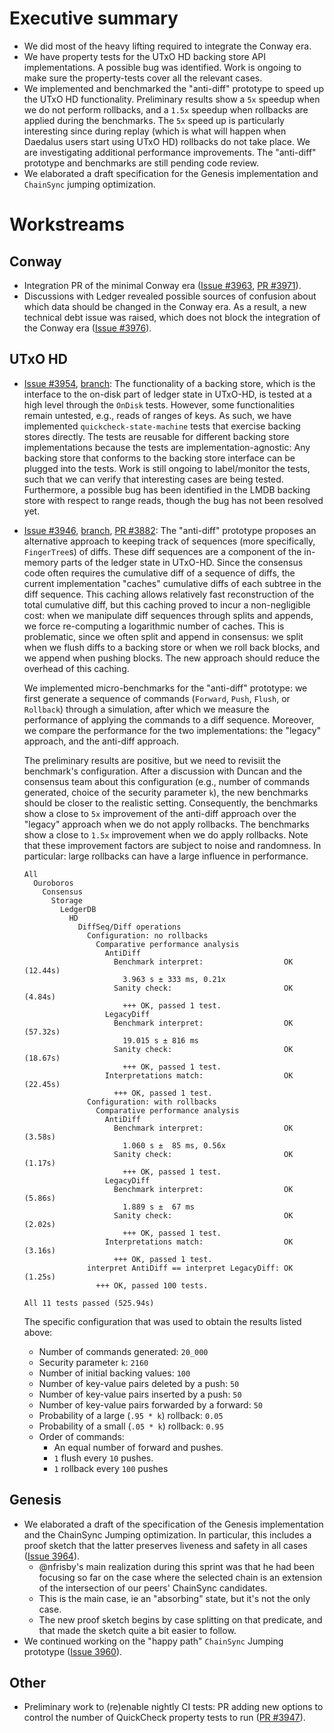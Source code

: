 # Executive summary 

- We did most of the heavy lifting required to integrate the Conway era.
- We have property tests for the UTxO HD backing store API implementations. A
  possible bug was identified. Work is ongoing to make sure the property-tests
  cover all the relevant cases.
- We implemented and benchmarked the "anti-diff" prototype to speed up the UTxO
  HD functionality. Preliminary results show a `5x` speedup when we do not
  perform rollbacks, and a `1.5x` speedup when rollbacks are applied during the
  benchmarks. The `5x` speed up is particularly interesting since during replay
  (which is what will happen when Daedalus users start using UTxO HD) rollbacks
  do not take place. We are investigating additional performance improvements.
  The "anti-diff" prototype and benchmarks are still pending code review.
- We elaborated a draft specification for the Genesis implementation and
  `ChainSync` jumping optimization.

# Workstreams 

## Conway

 - Integration PR of the minimal Conway era ([Issue #3963][issue-3962], [PR
   #3971][pull-3971]). 
 - Discussions with Ledger revealed possible sources of confusion about which
   data should be changed in the Conway era. As a result, a new technical debt
   issue was raised, which does not block the integration of the Conway era
   ([Issue #3976][issue-3976]).

## UTxO HD 

- [Issue #3954][issue-3954], [branch][branch-3954]: The functionality of a
  backing store, which is the interface to the on-disk part of ledger state in
  UTxO-HD, is tested at a high level through the `OnDisk` tests. However, some
  functionalities remain untested, e.g., reads of ranges of keys. As such, we
  have implemented `quickcheck-state-machine` tests that exercise backing stores
  directly. The tests are reusable for different backing store implementations
  because the tests are implementation-agnostic: Any backing store that conforms
  to the backing store interface can be plugged into the tests. Work is still
  ongoing to label/monitor the tests, such that we can verify that interesting
  cases are being tested. Furthermore, a possible bug has been identified in the
  LMDB backing store with respect to range reads, though the bug has not been
  resolved yet.
- [Issue #3946][issue-3946], [branch][branch-4199], [PR #3882][pull-3882]: The
  "anti-diff" prototype proposes an alternative approach to keeping track of
  sequences (more specifically, `FingerTree`s) of diffs. These diff sequences
  are a component of the in-memory parts of the ledger state in UTxO-HD. Since
  the consensus code often requires the cumulative diff of a sequence of diffs,
  the current implementation "caches" cumulative diffs of each subtree in the
  diff sequence. This caching allows relatively fast reconstruction of the total
  cumulative diff, but this caching proved to incur a non-negligible cost: when
  we manipulate diff sequences through splits and appends, we force re-computing
  a logarithmic number of caches. This is problematic, since we often split and
  append in consensus: we split when we flush diffs to a backing store or when
  we roll back blocks, and we append when pushing blocks. The new approach
  should reduce the overhead of this caching.

  We implemented micro-benchmarks for the "anti-diff" prototype: we
  first generate a sequence of commands (`Forward`, `Push`, `Flush`, or
  `Rollback`) through a simulation, after which we measure the performance of
  applying the commands to a diff sequence. Moreover, we compare the performance
  for the two implementations: the "legacy" approach, and the anti-diff
  approach.
  
  The preliminary results are positive, but we need to revisiit the benchmark's
  configuration. After a discussion with Duncan and the consensus team about
  this configuration (e.g., number of commands generated, choice of the security
  parameter `k`), the new benchmarks should be closer to the realistic setting.
  Consequently, the benchmarks show a close to `5x` improvement of the anti-diff
  approach over the "legacy" approach when we do not apply rollbacks. The
  benchmarks show a close to `1.5x` improvement when we do apply rollbacks.
  Note that these improvement factors are subject to noise and randomness. In
  particular: large rollbacks can have a large influence in performance.

  ```text
  All
    Ouroboros
      Consensus
        Storage
          LedgerDB
            HD
              DiffSeq/Diff operations
                Configuration: no rollbacks
                  Comparative performance analysis
                    AntiDiff
                      Benchmark interpret:                  OK (12.44s)
                        3.963 s ± 333 ms, 0.21x
                      Sanity check:                         OK (4.84s)
                        +++ OK, passed 1 test.
                    LegacyDiff
                      Benchmark interpret:                  OK (57.32s)
                        19.015 s ± 816 ms
                      Sanity check:                         OK (18.67s)
                        +++ OK, passed 1 test.
                    Interpretations match:                  OK (22.45s)
                      +++ OK, passed 1 test.
                Configuration: with rollbacks
                  Comparative performance analysis
                    AntiDiff
                      Benchmark interpret:                  OK (3.58s)
                        1.060 s ±  85 ms, 0.56x
                      Sanity check:                         OK (1.17s)
                        +++ OK, passed 1 test.
                    LegacyDiff
                      Benchmark interpret:                  OK (5.86s)
                        1.889 s ±  67 ms
                      Sanity check:                         OK (2.02s)
                        +++ OK, passed 1 test.
                    Interpretations match:                  OK (3.16s)
                      +++ OK, passed 1 test.
                interpret AntiDiff == interpret LegacyDiff: OK (1.25s)
                  +++ OK, passed 100 tests.

  All 11 tests passed (525.94s)
  ```

  The specific configuration that was used to obtain the results listed above:
  * Number of commands generated: `20_000`
  * Security parameter `k`: `2160`
  * Number of initial backing values: `100`
  * Number of key-value pairs deleted by a push: `50`
  * Number of key-value pairs inserted by a push: `50`
  * Number of key-value pairs forwarded by a forward: `50`
  * Probability of a large (`.95 * k`) rollback: `0.05`
  * Probability of a small (`.05 * k`) rollback: `0.95`
  * Order of commands: 
    * An equal number of forward and pushes.
    * `1` flush every `10` pushes.
    * `1` rollback every `100` pushes

## Genesis

 - We elaborated a draft of the specification of the Genesis implementation and
   the ChainSync Jumping optimization. In particular, this includes a proof
   sketch that the latter preserves liveness and safety in all cases ([Issue
   3964][issue-3964]).
      - @nfrisby's main realization during this sprint was that he had been
        focusing so far on the case where the selected chain is an extension of
        the intersection of our peers' ChainSync candidates.
      - This is the main case, ie an "absorbing" state, but it's not the only
        case.
      - The new proof sketch begins by case splitting on that predicate, and
        that made the sketch quite a bit easier to follow.
 - We continued working on the "happy path" `ChainSync` Jumping prototype ([Issue
   3960][issue-3960]).

## Other

 - Preliminary work to (re)enable nightly CI tests: PR adding new options to control the number of QuickCheck property tests to run ([PR #3947][pull-3947]).

[issue-3954]: https://github.com/input-output-hk/ouroboros-network/issues/3954
[branch-3954]: https://github.com/input-output-hk/ouroboros-network/tree/jdral/3954-backingstore-property-tests
[issue-3946]: https://github.com/input-output-hk/ouroboros-network/issues/3946
[branch-4199]: https://github.com/input-output-hk/ouroboros-network/tree/jdral/CAD-4199-prototype-anti-diffs
[pull-3882]: https://github.com/input-output-hk/ouroboros-network/pull/3882
[pull-3947]: https://github.com/input-output-hk/ouroboros-network/pull/3947
[issue-3960]: https://github.com/input-output-hk/ouroboros-network/issues/3960
[issue-3962]: https://github.com/input-output-hk/ouroboros-network/issues/3962
[issue-3964]: https://github.com/input-output-hk/ouroboros-network/issues/3964
[pull-3971]: https://github.com/input-output-hk/ouroboros-network/pull/3971
[issue-3976]: https://github.com/input-output-hk/ouroboros-network/issues/3976
